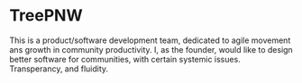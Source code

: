 # TreePNW
This is a product/software development team, dedicated to agile movement ans growth in community productivity. I, as the founder, would like to design better software for communities, with certain systemic issues. Transperancy, and fluidity. 
